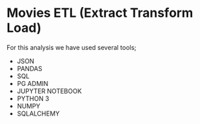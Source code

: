 # Movies ETL (Extract Transform Load)
For this analysis we have used several tools;
- JSON
- PANDAS
- SQL
- PG ADMIN
- JUPYTER NOTEBOOK
- PYTHON 3
- NUMPY
- SQLALCHEMY
